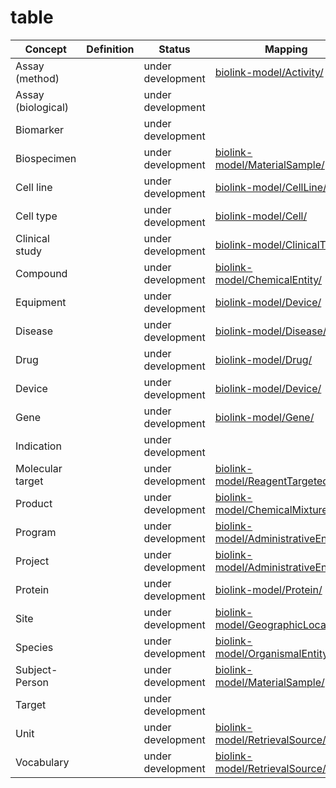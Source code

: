 
# table

| Concept | Definition | Status | Mapping |
|--|--|--|--|
|Assay (method)| | under development | [biolink-model/Activity/](https://biolink.github.io/biolink-model/Activity/) | 
|Assay (biological)| | under development | []()  |
|Biomarker|| under development| []()  |
|Biospecimen|| under development| [biolink-model/MaterialSample/](https://biolink.github.io/biolink-model/MaterialSample/) |
|Cell line|| under development| [biolink-model/CellLine/](https://biolink.github.io/biolink-model/CellLine/) |
|Cell type|| under development| [biolink-model/Cell/](https://biolink.github.io/biolink-model/Cell/) |
|Clinical study|| under development| [biolink-model/ClinicalTrial/](https://biolink.github.io/biolink-model/ClinicalTrial/) |
|Compound|| under development| [biolink-model/ChemicalEntity/](https://biolink.github.io/biolink-model/ChemicalEntity/) |
|Equipment|| under development| [biolink-model/Device/](https://biolink.github.io/biolink-model/Device/)|
|Disease|| under development| [biolink-model/Disease/](https://biolink.github.io/biolink-model/Disease/)|
|Drug|| under development| [biolink-model/Drug/](https://biolink.github.io/biolink-model/Drug/)|
|Device|| under development| [biolink-model/Device/](https://biolink.github.io/biolink-model/Device/)|
|Gene|| under development| [biolink-model/Gene/](https://biolink.github.io/biolink-model/Gene/)|
|Indication|| under development| []() |
|Molecular target|| under development| [biolink-model/ReagentTargetedGene/](https://biolink.github.io/biolink-model/ReagentTargetedGene/) |
|Product|| under development| [biolink-model/ChemicalMixture/](https://biolink.github.io/biolink-model/ChemicalMixture/) |
|Program|| under development| [biolink-model/AdministrativeEntity/](https://biolink.github.io/biolink-model/AdministrativeEntity/) |
|Project|| under development| [biolink-model/AdministrativeEntity/](https://biolink.github.io/biolink-model/AdministrativeEntity/) |
|Protein|| under development| [biolink-model/Protein/](https://biolink.github.io/biolink-model/Protein/)|
|Site|| under development| [biolink-model/GeographicLocation/](https://biolink.github.io/biolink-model/GeographicLocation/) |
|Species|| under development| [biolink-model/OrganismalEntity/](https://biolink.github.io/biolink-model/OrganismalEntity/) |
|Subject-Person|| under development| [biolink-model/MaterialSample/](https://biolink.github.io/biolink-model/MaterialSample/) |
|Target|| under development | []() |
|Unit|| under development | [biolink-model/RetrievalSource/](https://biolink.github.io/biolink-model/RetrievalSource/) |
|Vocabulary|| under development | [biolink-model/RetrievalSource/](https://biolink.github.io/biolink-model/RetrievalSource/) |



